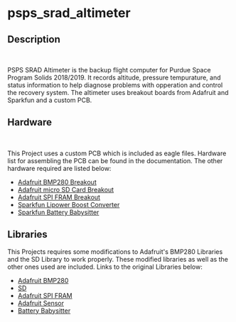# psps_srad_altimeter
<div>
  <h2>Description</h2>
  <br>
  <p>
    PSPS SRAD Altimeter is the backup flight computer for Purdue Space Program Solids 2018/2019. It records altitude, pressure tempurature, and status information to help diagnose problems with opperation and control the recovery system. The altimeter uses breakout boards from Adafruit and Sparkfun and a custom PCB. 
  </p>
</div>

<div>
  <h2>Hardware</h2>
  <br>
  <p>
    This Project uses a custom PCB which is included as eagle files. Hardware list for assembling the PCB can be found in the documentation. The other hardware required are listed below:
    <ul>
      <li> <a href = "https://www.adafruit.com/product/2651">Adafruit BMP280 Breakout</a></li>
      <li> <a href = "https://www.adafruit.com/product/254">Adafruit micro SD Card Breakout</a></li>
      <li> <a href = "https://www.adafruit.com/product/1897">Adafruit SPI FRAM Breakout</a></li>
      <li> <a href = "https://www.sparkfun.com/products/10255">Sparkfun Lipower Boost Converter</a></li>
      <li> <a href = "https://www.sparkfun.com/products/13777">Sparkfun Battery Babysitter</a></li>
    </ul>
  </p>
</div>

<div>
  <h2>Libraries</h2>
  <p>
    This Projects requires some modifications to Adafruit's BMP280 Libraries and the SD Library to work properly. These modified libraries as well as the other ones used are included. Links to the original Libraries below:
    <ul>
      <li> <a href ="https://github.com/adafruit/Adafruit_BMP280_Library">Adafruit BMP280</a></li>
      <li> <a href = "https://github.com/adafruit/SD">SD</a></li>
      <li> <a href = "https://github.com/adafruit/Adafruit_FRAM_SPI">Adafruit SPI FRAM</a></li>
      <li> <a href = "https://github.com/adafruit/Adafruit_Sensor">Adafruit Sensor</a></li>
      <li> <a href = "https://github.com/sparkfun/SparkFun_BQ27441_Arduino_Library">Battery Babysitter</a></li>
    </ul>
  </p>
</div>

